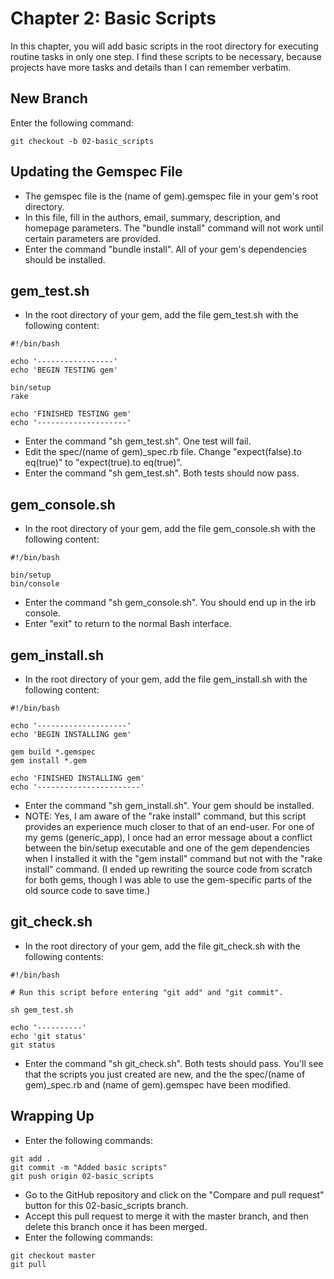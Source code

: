 # Chapter 2: Basic Scripts

In this chapter, you will add basic scripts in the root directory for executing routine tasks in only one step.  I find these scripts to be necessary, because projects have more tasks and details than I can remember verbatim.

## New Branch
Enter the following command:
```
git checkout -b 02-basic_scripts
```

## Updating the Gemspec File
* The gemspec file is the (name of gem).gemspec file in your gem's root directory.
* In this file, fill in the authors, email, summary, description, and homepage parameters.  The "bundle install" command will not work until certain parameters are provided.
* Enter the command "bundle install".  All of your gem's dependencies should be installed.

## gem_test.sh
* In the root directory of your gem, add the file gem_test.sh with the following content:
```
#!/bin/bash

echo '-----------------'
echo 'BEGIN TESTING gem'

bin/setup
rake

echo 'FINISHED TESTING gem'
echo '--------------------'
```
* Enter the command "sh gem_test.sh".  One test will fail.
* Edit the spec/(name of gem)_spec.rb file.  Change "expect(false).to eq(true)" to "expect(true).to eq(true)".
* Enter the command "sh gem_test.sh".  Both tests should now pass.

## gem_console.sh
* In the root directory of your gem, add the file gem_console.sh with the following content:
```
#!/bin/bash

bin/setup
bin/console
```
* Enter the command "sh gem_console.sh".  You should end up in the irb console.
* Enter "exit" to return to the normal Bash interface.

## gem_install.sh
* In the root directory of your gem, add the file gem_install.sh with the following content:
```
#!/bin/bash

echo '--------------------'
echo 'BEGIN INSTALLING gem'

gem build *.gemspec
gem install *.gem

echo 'FINISHED INSTALLING gem'
echo '-----------------------'
```
* Enter the command "sh gem_install.sh".  Your gem should be installed.
* NOTE: Yes, I am aware of the "rake install" command, but this script provides an experience much closer to that of an end-user.  For one of my gems (generic_app), I once had an error message about a conflict between the bin/setup executable and one of the gem dependencies when I installed it with the "gem install" command but not with the "rake install" command.  (I ended up rewriting the source code from scratch for both gems, though I was able to use the gem-specific parts of the old source code to save time.)

## git_check.sh
* In the root directory of your gem, add the file git_check.sh with the following contents:
```
#!/bin/bash

# Run this script before entering "git add" and "git commit".

sh gem_test.sh

echo '----------'
echo 'git status'
git status
```
* Enter the command "sh git_check.sh".  Both tests should pass.  You'll see that the scripts you just created are new, and the the spec/(name of gem)_spec.rb and (name of gem).gemspec have been modified.

## Wrapping Up
* Enter the following commands:
```
git add .
git commit -m "Added basic scripts"
git push origin 02-basic_scripts
```
* Go to the GitHub repository and click on the "Compare and pull request" button for this 02-basic_scripts branch.
* Accept this pull request to merge it with the master branch, and then delete this branch once it has been merged.
* Enter the following commands:
```
git checkout master
git pull
```
